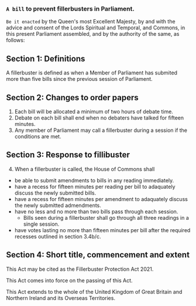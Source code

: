 ### `A bill` to prevent fillerbusters in Parliament.

`Be it enacted` by the Queen's most Excellent Majesty, by and with the advice and consent of the Lords Spiritual and Temporal, and Commons, in this present Parliament assembled, and by the authority of the same, as follows:

## Section 1: Definitions
A fillerbuster is defined as when a Member of Parliament has submited more than five bills since the previous session of Parliament.

## Section 2: Changes to order papers
1. Each bill will be allocated a minimum of two hours of debate time.
2. Debate on each bill shall end when no debaters have talked for fifteen minutes.
3. Any member of Parliament may call a fillerbuster during a session if the conditions are met.

## Section 3: Response to fillibuster
4. When a fillerbuster is called, the House of Commons shall
- be able to submit amendments to bills in any reading immediately.
- have a recess for fifteen minutes per reading per bill to adaquately discuss the newly submitted bills.
- have a recess for fifteen minutes per amendment to adaquately discuss the newly submitted admendments.
- have no less and no more than two bills pass through each session.
  - Bills seen during a fillerbuster shall go through all three readings in a single session.
- have votes lasting no more than fifteen minutes per bill after the required recesses outlined in section 3.4b/c. 

## Section 4: Short title, commencement and extent
This Act may be cited as the Fillerbuster Protection Act 2021.

This Act comes into force on the passing of this Act.

This Act extends to the whole of the United Kingdom of Great Britain and Northern Ireland and its Overseas Territories.
